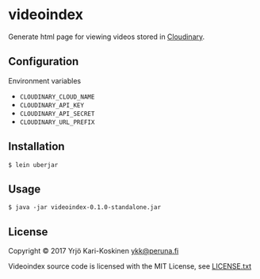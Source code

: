 # videoindex

Generate html page for viewing videos stored in [Cloudinary](http://cloudinary.com/).

## Configuration

Environment variables
- `CLOUDINARY_CLOUD_NAME`
- `CLOUDINARY_API_KEY`
- `CLOUDINARY_API_SECRET`
- `CLOUDINARY_URL_PREFIX`


## Installation

```
$ lein uberjar
```

## Usage

    $ java -jar videoindex-0.1.0-standalone.jar

## License

Copyright © 2017 Yrjö Kari-Koskinen <ykk@peruna.fi>

Videoindex source code is licensed with the MIT License, see [LICENSE.txt](https://github.com/ykarikos/videoindex/blob/master/LICENSE.txt)